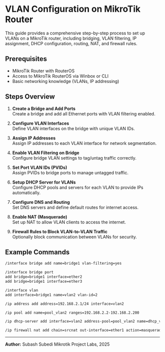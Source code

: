 # VLAN Configuration on MikroTik Router

This guide provides a comprehensive step-by-step process to set up VLANs on a MikroTik router, including bridging, VLAN filtering, IP assignment, DHCP configuration, routing, NAT, and firewall rules.

## Prerequisites

- MikroTik Router with RouterOS
- Access to MikroTik RouterOS via Winbox or CLI
- Basic networking knowledge (VLANs, IP addressing)

## Steps Overview

1. **Create a Bridge and Add Ports**  
   Create a bridge and add all Ethernet ports with VLAN filtering enabled.

2. **Configure VLAN Interfaces**  
   Define VLAN interfaces on the bridge with unique VLAN IDs.

3. **Assign IP Addresses**  
   Assign IP addresses to each VLAN interface for network segmentation.

4. **Enable VLAN Filtering on Bridge**  
   Configure bridge VLAN settings to tag/untag traffic correctly.

5. **Set Port VLAN IDs (PVIDs)**  
   Assign PVIDs to bridge ports to manage untagged traffic.

6. **Setup DHCP Server for VLANs**  
   Configure DHCP pools and servers for each VLAN to provide IPs automatically.

7. **Configure DNS and Routing**  
   Set DNS servers and define default routes for internet access.

8. **Enable NAT (Masquerade)**  
   Set up NAT to allow VLAN clients to access the internet.

9. **Firewall Rules to Block VLAN-to-VLAN Traffic**  
   Optionally block communication between VLANs for security.

## Example Commands

```bash
/interface bridge add name=bridge1 vlan-filtering=yes

/interface bridge port
add bridge=bridge1 interface=ether2
add bridge=bridge1 interface=ether3

/interface vlan
add interface=bridge1 name=vlan2 vlan-id=2

/ip address add address=192.168.2.1/24 interface=vlan2

/ip pool add name=pool_vlan2 ranges=192.168.2.2-192.168.2.200

/ip dhcp-server add interface=vlan2 address-pool=pool_vlan2 name=dhcp_vlan2 disabled=no

/ip firewall nat add chain=srcnat out-interface=ether1 action=masquerade

```

---

**Author:**
Subash Subedi
Mikrotik Project Labs, 2025
